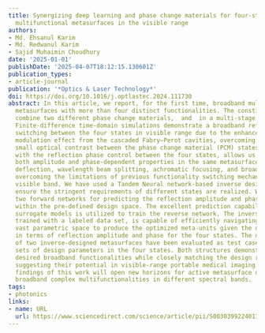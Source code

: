 ```yaml
---
title: Synergizing deep learning and phase change materials for four-state broadband
  multifunctional metasurfaces in the visible range
authors:
- Md. Ehsanul Karim
- Md. Redwanul Karim
- Sajid Muhaimin Choudhury
date: '2025-01-01'
publishDate: '2025-04-07T18:12:15.130601Z'
publication_types:
- article-journal
publication: '*Optics & Laser Technology*'
doi: https://doi.org/10.1016/j.optlastec.2024.111730
abstract: In this article, we report, for the first time, broadband multifunctional
  metasurfaces with more than four distinct functionalities. The constituent meta-atoms
  combine two different phase change materials,  and  in a multi-stage configuration.
  Finite-difference time-domain simulations demonstrate a broadband reflection amplitude
  switching between the four states in visible range due to the enhanced cavity length
  modulation effect from the cascaded Fabry–Perot cavities, overcoming the inherent
  small optical contrast between the phase change material (PCM) states. This, along
  with the reflection phase control between the four states, allows us to incorporate
  both amplitude and phase-dependent properties in the same metasurface — achromatic
  deflection, wavelength beam splitting, achromatic focusing, and broadband absorption,
  overcoming the limitations of previous functionality switching mechanisms for the
  visible band. We have used a Tandem Neural network-based inverse design scheme to
  ensure the stringent requirements of different states are realized. We have used
  two forward networks for predicting the reflection amplitude and phase for a meta-atom
  within the pre-defined design space. The excellent prediction capability of these
  surrogate models is utilized to train the reverse network. The inverse design network,
  trained with a labeled data set, is capable of efficiently navigating through the
  vast parametric space to produce the optimized meta-units given the desired figure-of-merits
  in terms of reflection amplitude and phase for the four states. The optical characteristics
  of two inverse-designed metasurfaces have been evaluated as test cases for two different
  sets of design parameters in the four states. Both structures demonstrate the four
  desired broadband functionalities while closely matching the design requirements,
  suggesting their potential in visible-range portable medical imaging devices. The
  findings of this work will open new horizons for active metasurface design with
  broadband complex multifunctionalities in different spectral bands.
tags:
- photonics
links:
- name: URL
  url: https://www.sciencedirect.com/science/article/pii/S0030399224011885
---
```

